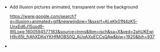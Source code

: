 - Add illusion pictures animated, transparent over the background

  https://www.google.com/search?q=illusion+animated+gif&newwindow=1&sxsrf=ALeKk01N4zK5-UnxEd6J1Susd9-9IILoxg:1600594577183&source=lnms&tbm=isch&sa=X&ved=2ahUKEwiH9c65t_frAhXDKqYKHfMOBS0Q_AUoAXoECCsQAw&biw=1920&bih=937

- 